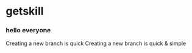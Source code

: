 # getskill

### hello everyone
Creating a new branch is quick
Creating a new branch is quick & simple